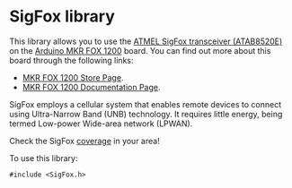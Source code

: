 # SigFox library

This library allows you to use the [ATMEL SigFox transceiver (ATAB8520E)](http://www.atmel.com/Images/Atmel-9415-ATA8520E-Production-and-EOL-Testing.pdf) on the [Arduino MKR FOX 1200](https://store.arduino.cc/products/arduino-mkr-fox-1200) board. You can find out more about this board through the following links:

- [MKR FOX 1200 Store Page](https://store.arduino.cc/products/arduino-mkr-fox-1200).
- [MKR FOX 1200 Documentation Page]().

SigFox employs a cellular system that enables remote devices to connect using Ultra-Narrow Band (UNB) technology. It requires little energy, being termed Low-power Wide-area network (LPWAN).

Check the SigFox [coverage](http://www.sigfox.com/coverage) in your area!

To use this library:

```
#include <SigFox.h>
```